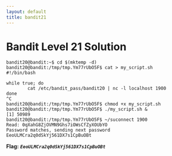 ```yaml
---
layout: default
title: bandit21
---
```


# Bandit Level 21 Solution

```
bandit20@bandit:~$ cd $(mktemp -d)
bandit20@bandit:/tmp/tmp.Ym77rUbO5F$ cat > my_script.sh
#!/bin/bash

while true; do
        cat /etc/bandit_pass/bandit20 | nc -l localhost 1900
done
^C
bandit20@bandit:/tmp/tmp.Ym77rUbO5F$ chmod +x my_script.sh
bandit20@bandit:/tmp/tmp.Ym77rUbO5F$ ./my_script.sh &
[1] 50989
bandit20@bandit:/tmp/tmp.Ym77rUbO5F$ ~/suconnect 1900
Read: 0qXahG8ZjOVMN9Ghs7iOWsCfZyXOUbYO
Password matches, sending next password
EeoULMCra2q0dSkYj561DX7s1CpBuOBt
```

**Flag:** ***`EeoULMCra2q0dSkYj561DX7s1CpBuOBt`*** 

